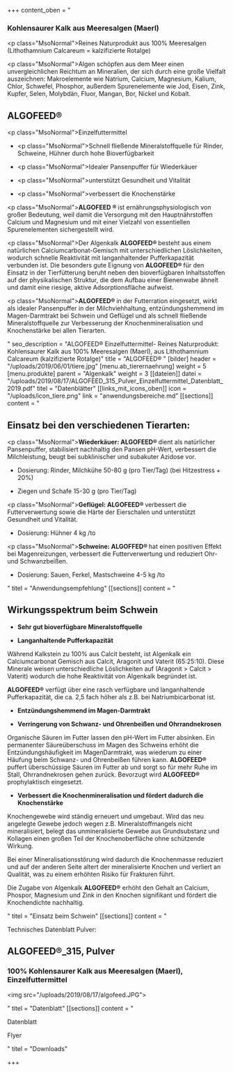 +++
content_oben = "<h3><strong>Kohlensaurer Kalk aus Meeresalgen (Maerl)</strong></h3><p class=\"MsoNormal\">Reines Naturprodukt aus 100% Meeresalgen (Lithothamnium Calcareum = kalzifizierte Rotalge)</p><p class=\"MsoNormal\">Algen schöpfen aus dem Meer einen unvergleichlichen Reichtum an Mineralien, der sich durch eine große Vielfalt auszeichnen: Makroelemente wie Natrium, Calcium, Magnesium, Kalium, Chlor, Schwefel, Phosphor, außerdem Spurenelemente wie Jod, Eisen, Zink, Kupfer, Selen, Molybdän, Fluor, Mangan, Bor, Nickel und Kobalt.</p><h2><strong>ALGOFEED®</strong></h2><p class=\"MsoNormal\">Einzelfuttermittel</p><ul><li><p class=\"MsoNormal\">Schnell fließende Mineralstoffquelle für Rinder, Schweine, Hühner durch hohe Bioverfügbarkeit</p></li><li><p class=\"MsoNormal\">Idealer Pansenpuffer für Wiederkäuer</p></li><li><p class=\"MsoNormal\">unterstützt Gesundheit und Vitalität</p></li><li><p class=\"MsoNormal\">verbessert die Knochenstärke</p><p></p></li></ul><p class=\"MsoNormal\"><strong>ALGOFEED ® </strong>ist ernährungsphysiologisch von großer Bedeutung, weil damit die Versorgung mit den Hauptnährstoffen Calcium und Magnesium und mit einer Vielzahl von essentiellen Spurenelementen sichergestellt wird. </p><p class=\"MsoNormal\">Der Algenkalk <strong>ALGOFEED® </strong>besteht aus einem natürlichen Calciumcarbonat-Gemisch mit unterschiedlichen Löslichkeiten, wodurch schnelle Reaktivität mit langanhaltender Pufferkapazität verbunden ist. Die besonders gute Eignung von <strong>ALGOFEED® </strong>für den Einsatz in der Tierfütterung beruht neben den bioverfügbaren Inhaltsstoffen auf der physikalischen Struktur, die dem Aufbau einer Bienenwabe ähnelt und damit eine riesige, aktive Adsorptionsfläche aufweist. </p><p class=\"MsoNormal\"><strong>ALGOFEED® </strong>in der Futterration eingesetzt, wirkt als idealer Pansenpuffer in der Milchviehhaltung, entzündungshemmend im Magen-Darmtrakt bei Schwein und Geflügel und als schnell fließende Mineralstoffquelle zur Verbesserung der Knochenmineralisation und Knochenstärke bei allen Tierarten.</p>"
seo_description = "ALGOFEED® Einzelfuttermittel- Reines Naturprodukt: Kohlensaurer Kalk aus 100% Meeresalgen (Maerl), aus Lithothamnium Calcareum (kalzifizierte Rotalge)"
title = "ALGOFEED® "
[bilder]
header = "/uploads/2019/06/01/tiere.jpg"
[menu.ab_tierernaehrung]
weight = 5
[menu.produkte]
parent = "Algenkalk"
weight = 3
[[dateien]]
datei = "/uploads/2019/08/17/ALGOFEED_315_Pulver_Einzelfuttermittel_Datenblatt_2019.pdf"
titel = "Datenblätter"
[[links_mit_icons_oben]]
icon = "/uploads/icon_tiere.png"
link = "anwendungsbereiche.md"
[[sections]]
content = "<h2><strong>Einsatz bei den verschiedenen Tierarten:</strong></h2><p class=\"MsoNormal\"><strong>Wiederkäuer: ALGOFEED® </strong>dient als natürlicher Pansenpuffer, stabilisiert nachhaltig den Pansen pH-Wert, verbessert die Milchleistung, beugt bei subklinischer und subakuter Azidose vor.</p><ul><li><p>Dosierung: Rinder, Milchkühe 50-80 g (pro Tier/Tag) (bei Hitzestress + 20%)</p></li><li><p>Ziegen und Schafe 15-30 g (pro Tier/Tag)</p></li></ul><p class=\"MsoNormal\"><strong>Geflügel: ALGOFEED® </strong>verbessert die Futterverwertung sowie die Härte der Eierschalen und unterstützt Gesundheit und Vitalität.</p><ul><li><p>Dosierung: Hühner 4 kg /to</p></li></ul><p class=\"MsoNormal\"><strong>Schweine: ALGOFFED® </strong>hat einen positiven Effekt bei Magenreizungen, verbessert die Futterverwertung und reduziert Ohr- und Schwanzbeißen.</p><ul><li><p>Dosierung: Sauen, Ferkel, Mastschweine 4-5 kg /to</p></li></ul>"
titel = "Anwendungsempfehlung"
[[sections]]
content = "<h2><strong>Wirkungsspektrum beim Schwein </strong></h2><ul><li><p><strong>Sehr gut bioverfügbare Mineralstoffquelle </strong></p></li><li><p><strong>Langanhaltende Pufferkapazität </strong></p></li></ul><p>Während Kalkstein zu 100% aus Calcit besteht, ist Algenkalk ein Calciumcarbonat Gemisch aus Calcit, Aragonit und Vaterit (65:25:10). Diese Minerale weisen unterschiedliche Löslichkeiten auf (Aragonit &gt; Calcit &gt; Vaterit) wodurch die hohe Reaktivität von Algenkalk begründet ist. </p><p><strong>ALGOFEED®</strong> verfügt über eine rasch verfügbare und langanhaltende Pufferkapazität, die ca. 2,5 fach höher als z.B. bei Natriumbicarbonat ist. </p><ul><li><p><strong>Entzündungshemmend im Magen-Darmtrakt</strong></p></li><li><p><strong>Verringerung von Schwanz- und Ohrenbeißen und Ohrrandnekrosen</strong></p></li></ul><p>Organische Säuren im Futter lassen den pH-Wert im Futter absinken. Ein permanenter Säureüberschuss im Magen des Schweins erhöht die Entzündungshäufigkeit im MagenDarmtrakt, was wiederum zu einer Häufung beim Schwanz- und Ohrenbeißen führen kann. <strong>ALGOFEED®</strong> puffert überschüssige Säuren im Futter ab und sorgt so für mehr Ruhe im Stall, Ohrrandnekrosen gehen zurück. Bevorzugt wird <strong>ALGOFEED®</strong> prophylaktisch eingesetzt.</p><ul><li><p><strong>Verbessert die Knochenmineralisation und fördert dadurch die Knochenstärke </strong></p></li></ul><p>Knochengewebe wird ständig erneuert und umgebaut. Wird das neu angelegte Gewebe jedoch wegen z.B. Mineralstoffmangels nicht mineralisiert, belegt das unmineralisierte Gewebe aus Grundsubstanz und Kollagen einen großen Teil der Knochenoberfläche ohne schützende Wirkung. </p><p>Bei einer Mineralisationsstörung wird dadurch die Knochenmasse reduziert und auf der anderen Seite altert der mineralisierte Knochen und verliert an Qualität, was zu einem erhöhten Risiko für Frakturen führt. </p><p>Die Zugabe von Algenkalk <strong>ALGOFEED®</strong> erhöht den Gehalt an Calcium, Phospor, Magnesium und Zink in den Knochen signifikant und fördert die Knochendichte nachhaltig.</p>"
titel = "Einsatz beim Schwein"
[[sections]]
content = "<p>Technisches Datenblatt Pulver:</p><h2><strong>ALGOFEED®_315, Pulver </strong></h2><h3><strong>100% Kohlensaurer Kalk aus Meeresalgen (Maerl), Einzelfuttermittel</strong></h3><p><img src=\"/uploads/2019/08/17/algofeed.JPG\"></p>"
titel = "Datenblatt"
[[sections]]
content = "<p>Datenblatt</p><p>Flyer</p>"
titel = "Downloads"

+++
